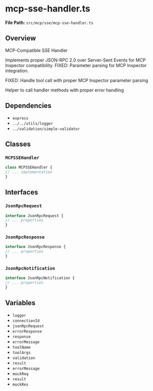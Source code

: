 # mcp-sse-handler.ts

**File Path:** `src/mcp/sse/mcp-sse-handler.ts`

## Overview

MCP-Compatible SSE Handler

Implements proper JSON-RPC 2.0 over Server-Sent Events for MCP Inspector compatibility.
FIXED: Parameter parsing for MCP Inspector integration.

FIXED: Handle tool call with proper MCP Inspector parameter parsing

Helper to call handler methods with proper error handling

## Dependencies

- `express`
- `../../utils/logger`
- `../validation/simple-validator`

## Classes

### `MCPSSEHandler`

```typescript
class MCPSSEHandler {
// ... implementation
}
```

## Interfaces

### `JsonRpcRequest`

```typescript
interface JsonRpcRequest {
// ... properties
}
```

### `JsonRpcResponse`

```typescript
interface JsonRpcResponse {
// ... properties
}
```

### `JsonRpcNotification`

```typescript
interface JsonRpcNotification {
// ... properties
}
```

## Variables

- `logger`
- `connectionId`
- `jsonRpcRequest`
- `errorResponse`
- `response`
- `errorMessage`
- `toolName`
- `toolArgs`
- `validation`
- `result`
- `errorMessage`
- `mockReq`
- `result`
- `mockRes`

